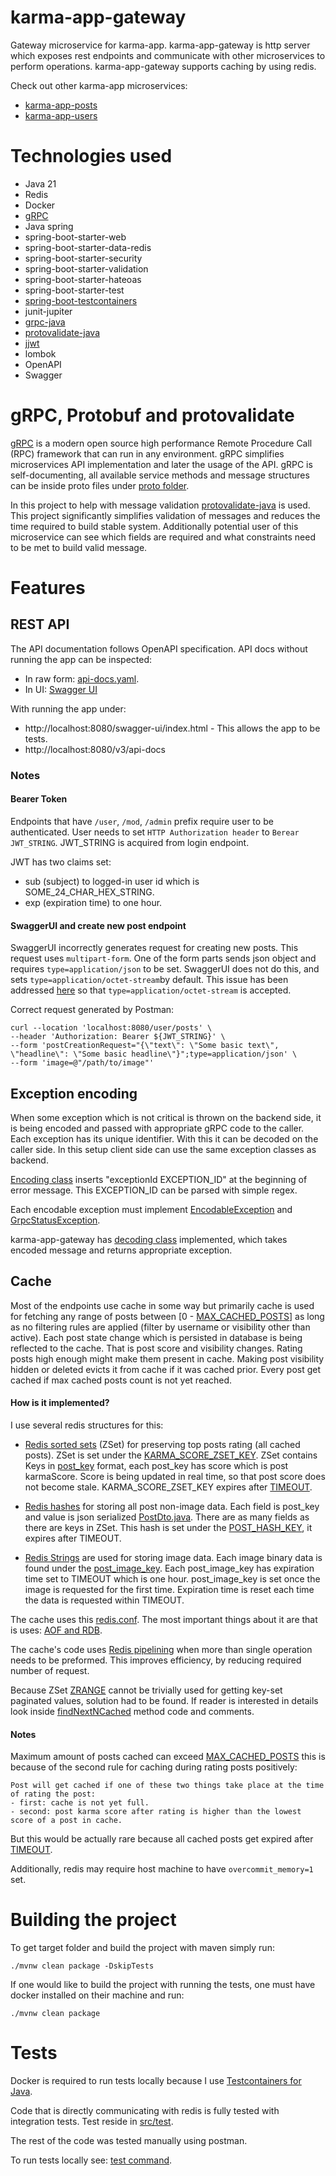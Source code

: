 # karma-app-gateway

Gateway microservice for karma-app. karma-app-gateway is http server which exposes rest endpoints
and communicate with other microservices to perform operations. karma-app-gateway supports caching by using redis.

Check out other karma-app microservices:

- [karma-app-posts]
- [karma-app-users]

# Technologies used

- Java 21
- Redis
- Docker
- [gRPC]
- Java spring
- spring-boot-starter-web
- spring-boot-starter-data-redis
- spring-boot-starter-security
- spring-boot-starter-validation
- spring-boot-starter-hateoas
- spring-boot-starter-test
- [spring-boot-testcontainers]
- junit-jupiter
- [grpc-java]
- [protovalidate-java]
- [jjwt]
- lombok
- OpenAPI
- Swagger

# gRPC, Protobuf and protovalidate

[gRPC] is a modern open source high performance Remote Procedure Call (RPC) framework that can run in any environment. 
gRPC simplifies microservices API implementation and later the usage of the API. gRPC is self-documenting, all available 
service methods and message structures can be inside proto files under [proto folder].

In this project to help with message validation [protovalidate-java] is used. This project significantly simplifies 
validation of messages and reduces the time required to build stable system. Additionally potential user of this 
microservice can see which fields are required and what constraints need to be met to build valid message.

# Features

## REST API

The API documentation follows OpenAPI specification. API docs without running the app can be inspected:

- In raw form: [api-docs.yaml].
- In UI: [Swagger UI]

With running the app under:

- http://localhost:8080/swagger-ui/index.html - This allows the app to be tests.
- http://localhost:8080/v3/api-docs

### Notes

#### Bearer Token

Endpoints that have `/user`, `/mod`, `/admin` prefix require user to be authenticated. User needs to set
`HTTP Authorization header` to `Berear JWT_STRING`. JWT_STRING is acquired from login endpoint.

JWT has two claims set:

- sub (subject) to logged-in user id which is SOME_24_CHAR_HEX_STRING.
- exp (expiration time) to one hour.

#### SwaggerUI and create new post endpoint

SwaggerUI incorrectly generates request for creating new posts. This request uses `multipart-form`. One of the form
parts sends json object and requires `type=application/json` to be set. SwaggerUI does not do this, and sets 
`type=application/octet-stream`by default. This issue has been addressed [here][SwaggerUI-fix] so that 
`type=application/octet-stream` is accepted.

Correct request generated by Postman:

```
curl --location 'localhost:8080/user/posts' \
--header 'Authorization: Bearer ${JWT_STRING}' \
--form 'postCreationRequest="{\"text\": \"Some basic text\", \"headline\": \"Some basic headline\"}";type=application/json' \
--form 'image=@"/path/to/image"'
```

## Exception encoding

When some exception which is not critical is thrown on the backend side, it is being encoded and passed with appropriate
gRPC code to the caller. Each exception has its unique identifier. With this it can be decoded on the caller side.
In this setup client side can use the same exception classes as backend.

[Encoding class] inserts "exceptionId EXCEPTION_ID" at the beginning of error message. This 
EXCEPTION_ID can be parsed with simple regex.

Each encodable exception must implement [EncodableException] and [GrpcStatusException].

karma-app-gateway has [decoding class] implemented, which takes encoded message and returns appropriate exception.

## Cache

Most of the endpoints use cache in some way but primarily cache is used for fetching any range of posts between [0 -
[MAX_CACHED_POSTS]] as long as no filtering rules are applied (filter by username or visibility other than active). Each 
post state change which is persisted in database is being reflected to the cache. That is post score and visibility changes. 
Rating posts high enough might make them present in cache. Making post visibility hidden or deleted evicts it from cache 
if it was cached prior. Every post get cached if max cached posts count is not yet reached.

#### How is it implemented?

I use several redis structures for this:

- [Redis sorted sets] (ZSet) for preserving top posts rating (all cached posts). ZSet is set under the 
  [KARMA_SCORE_ZSET_KEY]. ZSet contains Keys in [post_key] format, each post_key has score which is post karmaScore. 
  Score is being updated in real time, so that post score does not become stale. KARMA_SCORE_ZSET_KEY expires after 
  [TIMEOUT].

- [Redis hashes] for storing all post non-image data. Each field is post_key and value is json serialized [PostDto.java].
  There are as many fields as there are keys in ZSet. This hash is set under the [POST_HASH_KEY], it expires after TIMEOUT.

- [Redis Strings] are used for storing image data. Each image binary data is found under the [post_image_key].
  Each post_image_key has expiration time set to TIMEOUT which is one hour. post_image_key is set once the image is 
  requested for the first time. Expiration time is reset each time the data is requested within TIMEOUT.

The cache uses this [redis.conf]. The most important things about it are that is uses: [AOF and RDB].

The cache's code uses [Redis pipelining] when more than single operation needs to be preformed. This improves efficiency, 
by reducing required number of request.

Because ZSet [ZRANGE] cannot be trivially used for getting key-set paginated values, solution had to be found.
If reader is interested in details look inside [findNextNCached] method code and comments.

#### Notes

Maximum amount of posts cached can exceed [MAX_CACHED_POSTS] this is because of the second rule for caching during rating 
posts positively:

```
Post will get cached if one of these two things take place at the time of rating the post:
- first: cache is not yet full.
- second: post karma score after rating is higher than the lowest score of a post in cache.
```

But this would be actually rare because all cached posts get expired after [TIMEOUT].

Additionally, redis may require host machine to have `overcommit_memory=1` set.

# Building the project

To get target folder and build the project with maven simply run:

```
./mvnw clean package -DskipTests
```

If one would like to build the project with running the tests, one must have docker installed on their machine and run:

```
./mvnw clean package
```

# Tests

Docker is required to run tests locally because I use [Testcontainers for Java].

Code that is directly communicating with redis is fully tested with integration tests. Test reside in [src/test].

The rest of the code was tested manually using postman.

To run tests locally see: [test command].

[spring-boot-testcontainers]: https://spring.io/blog/2023/06/23/improved-testcontainers-support-in-spring-boot-3-1
[grpc-java]: https://github.com/grpc/grpc-java
[protovalidate-java]: https://github.com/bufbuild/protovalidate-java
[jjwt]: https://github.com/jwtk/jjwt#install-jdk-maven
[gRPC]: https://grpc.io/
[Redis sorted sets]: https://redis.io/docs/data-types/sorted-sets/
[Redis hashes]: https://redis.io/docs/data-types/hashes/
[Redis Strings]: https://redis.io/docs/data-types/strings/
[AOF and RDB]: https://redis.io/docs/management/persistence/
[Redis pipelining]: https://redis.io/docs/manual/pipelining/
[ZRANGE]: https://redis.io/commands/zrange/
[Testcontainers for Java]: https://java.testcontainers.org/

[karma-app-posts]: https://github.com/msik-404/karma-app/tree/main/karma-app-posts
[karma-app-users]: https://github.com/msik-404/karma-app/tree/main/karma-app-users
[proto folder]: https://github.com/msik-404/karma-app/tree/main/karma-app-gateway/src/main/proto
[api-docs.yaml]: https://github.com/msik-404/karma-app/blob/main/api-docs.yaml
[Swagger UI]: https://petstore.swagger.io/?url=https://raw.githubusercontent.com/msik-404/karma-app/main/api-docs.yaml
[SwaggerUI-fix]: https://github.com/msik-404/karma-app/blob/main/karma-app-gateway/src/main/java/com/msik404/karmaappgateway/docs/SwaggerConfiguration.java#L31
[Encoding class]: https://github.com/msik-404/karma-app/blob/main/karma-app-gateway/src/main/java/com/msik404/karmaappgateway/grpc/client/encoding/ExceptionEncoder.java
[EncodableException]: https://github.com/msik-404/karma-app/blob/main/karma-app-gateway/src/main/java/com/msik404/karmaappgateway/grpc/client/encoding/EncodableException.java
[GrpcStatusException]: https://github.com/msik-404/karma-app/blob/main/karma-app-gateway/src/main/java/com/msik404/karmaappgateway/grpc/client/exception/GrpcStatusException.java
[decoding class]: https://github.com/msik-404/karma-app/blob/main/karma-app-gateway/src/main/java/com/msik404/karmaappgateway/grpc/client/encoding/ExceptionDecoder.java
[MAX_CACHED_POSTS]: https://github.com/msik-404/karma-app/blob/main/karma-app-gateway/src/main/java/com/msik404/karmaappgateway/post/cache/PostRedisCache.java#L37
[KARMA_SCORE_ZSET_KEY]: https://github.com/msik-404/karma-app/blob/main/karma-app-gateway/src/main/java/com/msik404/karmaappgateway/post/cache/PostRedisCache.java#L28
[post_key]: https://github.com/msik-404/karma-app/blob/main/karma-app-gateway/src/main/java/com/msik404/karmaappgateway/post/cache/PostRedisCache.java#L44
[TIMEOUT]: https://github.com/msik-404/karma-app/blob/main/karma-app-gateway/src/main/java/com/msik404/karmaappgateway/post/cache/PostRedisCache.java#L32
[PostDto.java]: https://github.com/msik-404/karma-app/blob/main/karma-app-gateway/src/main/java/com/msik404/karmaappgateway/post/dto/PostDto.java
[POST_HASH_KEY]: https://github.com/msik-404/karma-app/blob/main/karma-app-gateway/src/main/java/com/msik404/karmaappgateway/post/cache/PostRedisCache.java#L29
[post_image_key]: https://github.com/msik-404/karma-app/blob/main/karma-app-gateway/src/main/java/com/msik404/karmaappgateway/post/cache/PostRedisCache.java#L49
[redis.conf]: https://github.com/msik-404/karma-app/blob/main/karma-app-gateway/redis.conf
[findNextNCached]: https://github.com/msik-404/karma-app/blob/main/karma-app-gateway/src/main/java/com/msik404/karmaappgateway/post/cache/PostRedisCache.java#L195
[src/test]: https://github.com/msik-404/karma-app/tree/main/karma-app-gateway/src/test
[test command]: https://github.com/msik-404/karma-app/tree/main/karma-app-gateway#building-the-project